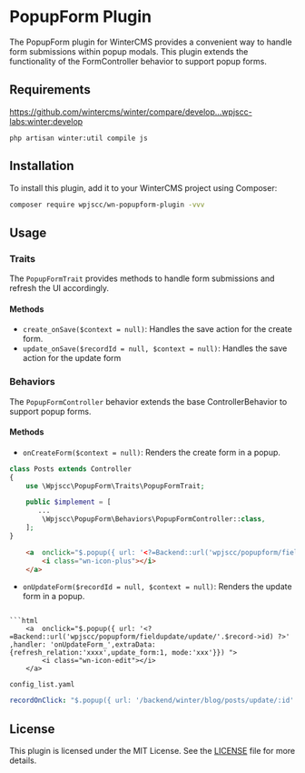 # PopupForm Plugin

The PopupForm plugin for WinterCMS provides a convenient way to handle form submissions within popup modals. This plugin extends the functionality of the FormController behavior to support popup forms.

## Requirements

https://github.com/wintercms/winter/compare/develop...wpjscc-labs:winter:develop

```
php artisan winter:util compile js
```

## Installation

To install this plugin, add it to your WinterCMS project using Composer:

```bash
composer require wpjscc/wn-popupform-plugin -vvv
```

## Usage

### Traits

The `PopupFormTrait` provides methods to handle form submissions and refresh the UI accordingly.

#### Methods

- `create_onSave($context = null)`: Handles the save action for the create form.
- `update_onSave($recordId = null, $context = null)`: Handles the save action for the update form

### Behaviors

The `PopupFormController` behavior extends the base ControllerBehavior to support popup forms.

#### Methods

- `onCreateForm($context = null)`: Renders the create form in a popup.

```php
class Posts extends Controller
{
    use \Wpjscc\PopupForm\Traits\PopupFormTrait;

    public $implement = [
       ...
        \Wpjscc\PopupForm\Behaviors\PopupFormController::class,
    ];
}

```

```html
    <a  onclick="$.popup({ url: '<?=Backend::url('wpjscc/popupform/fieldupdate/create') ?>' ,handler: 'onCreateForm_',extraData: {refresh_relation:'genjins',update_form:1, mode:'user_genjin'}}) ">
        <i class="wn-icon-plus"></i>
    </a>
```

- `onUpdateForm($recordId = null, $context = null)`: Renders the update form in a popup.
```

```html
    <a  onclick="$.popup({ url: '<?=Backend::url('wpjscc/popupform/fieldupdate/update/'.$record->id) ?>' ,handler: 'onUpdateForm_',extraData: {refresh_relation:'xxxx',update_form:1, mode:'xxx'}}) ">
        <i class="wn-icon-edit"></i>
    </a>
```

`config_list.yaml`
```yaml
recordOnClick: "$.popup({ url: '/backend/winter/blog/posts/update/:id' ,handler: 'onUpdateForm_',extraData: {refresh_relation:'xxxx',update_form:1, mode:'xxx'}}) "
```

## License

This plugin is licensed under the MIT License. See the [LICENSE](LICENSE) file for more details.